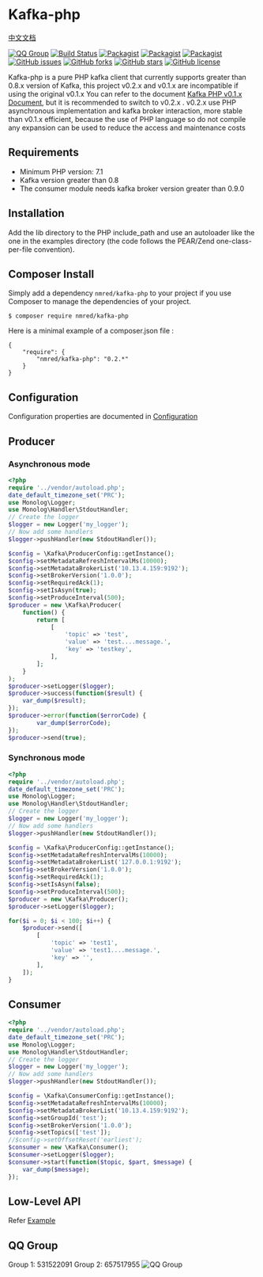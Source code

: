 Kafka-php
==========

[中文文档](README_CH.md)

[![QQ Group](https://img.shields.io/badge/QQ%20Group-657517955-brightgreen.svg)]()
[![Build Status](https://travis-ci.org/weiboad/kafka-php.svg?branch=master)](https://travis-ci.org/weiboad/kafka-php)
[![Packagist](https://img.shields.io/packagist/dm/nmred/kafka-php.svg?style=plastic)]()
[![Packagist](https://img.shields.io/packagist/dd/nmred/kafka-php.svg?style=plastic)]()
[![Packagist](https://img.shields.io/packagist/dt/nmred/kafka-php.svg?style=plastic)]()
[![GitHub issues](https://img.shields.io/github/issues/weiboad/kafka-php.svg?style=plastic)](https://github.com/weiboad/kafka-php/issues)
[![GitHub forks](https://img.shields.io/github/forks/weiboad/kafka-php.svg?style=plastic)](https://github.com/weiboad/kafka-php/network)
[![GitHub stars](https://img.shields.io/github/stars/weiboad/kafka-php.svg?style=plastic)](https://github.com/weiboad/kafka-php/stargazers)
[![GitHub license](https://img.shields.io/badge/license-Apache%202-blue.svg?style=plastic)](https://raw.githubusercontent.com/weiboad/kafka-php/master/LICENSE)

Kafka-php is a pure PHP kafka client that currently supports greater than 0.8.x version of Kafka, this project v0.2.x and v0.1.x are incompatible if using the original v0.1.x You can refer to the document 
[Kafka PHP v0.1.x Document](https://github.com/weiboad/kafka-php/blob/v0.1.6/README.md), but it is recommended to switch to v0.2.x . v0.2.x use PHP asynchronous implementation and kafka broker interaction, more stable than v0.1.x efficient, because the use of PHP language so do not compile any expansion can be used to reduce the access and maintenance costs


## Requirements

* Minimum PHP version: 7.1
* Kafka version greater than 0.8
* The consumer module needs kafka broker version  greater than 0.9.0

## Installation

Add the lib directory to the PHP include_path and use an autoloader like the one in the examples directory (the code follows the PEAR/Zend one-class-per-file convention).

## Composer Install

Simply add a dependency `nmred/kafka-php` to your project if you use Composer to manage the dependencies of your project.
 
`$ composer require nmred/kafka-php`

 Here is a minimal example of a composer.json file :
```
{
	"require": {
		"nmred/kafka-php": "0.2.*"
	}
}
```

## Configuration

Configuration properties are documented in [Configuration](docs/Configure.md)

## Producer

### Asynchronous mode

```php
<?php
require '../vendor/autoload.php';
date_default_timezone_set('PRC');
use Monolog\Logger;
use Monolog\Handler\StdoutHandler;
// Create the logger
$logger = new Logger('my_logger');
// Now add some handlers
$logger->pushHandler(new StdoutHandler());

$config = \Kafka\ProducerConfig::getInstance();
$config->setMetadataRefreshIntervalMs(10000);
$config->setMetadataBrokerList('10.13.4.159:9192');
$config->setBrokerVersion('1.0.0');
$config->setRequiredAck(1);
$config->setIsAsyn(true);
$config->setProduceInterval(500);
$producer = new \Kafka\Producer(
    function() {
        return [
            [
                'topic' => 'test',
                'value' => 'test....message.',
                'key' => 'testkey',
            ],
        ];
    }
);
$producer->setLogger($logger);
$producer->success(function($result) {
	var_dump($result);
});
$producer->error(function($errorCode) {
		var_dump($errorCode);
});
$producer->send(true);
```

### Synchronous mode

```php
<?php
require '../vendor/autoload.php';
date_default_timezone_set('PRC');
use Monolog\Logger;
use Monolog\Handler\StdoutHandler;
// Create the logger
$logger = new Logger('my_logger');
// Now add some handlers
$logger->pushHandler(new StdoutHandler());

$config = \Kafka\ProducerConfig::getInstance();
$config->setMetadataRefreshIntervalMs(10000);
$config->setMetadataBrokerList('127.0.0.1:9192');
$config->setBrokerVersion('1.0.0');
$config->setRequiredAck(1);
$config->setIsAsyn(false);
$config->setProduceInterval(500);
$producer = new \Kafka\Producer();
$producer->setLogger($logger);

for($i = 0; $i < 100; $i++) {
    $producer->send([
        [
            'topic' => 'test1',
            'value' => 'test1....message.',
            'key' => '',
        ],
    ]);
}
```

## Consumer

```php
<?php
require '../vendor/autoload.php';
date_default_timezone_set('PRC');
use Monolog\Logger;
use Monolog\Handler\StdoutHandler;
// Create the logger
$logger = new Logger('my_logger');
// Now add some handlers
$logger->pushHandler(new StdoutHandler());

$config = \Kafka\ConsumerConfig::getInstance();
$config->setMetadataRefreshIntervalMs(10000);
$config->setMetadataBrokerList('10.13.4.159:9192');
$config->setGroupId('test');
$config->setBrokerVersion('1.0.0');
$config->setTopics(['test']);
//$config->setOffsetReset('earliest');
$consumer = new \Kafka\Consumer();
$consumer->setLogger($logger);
$consumer->start(function($topic, $part, $message) {
	var_dump($message);
});
```

## Low-Level API

Refer [Example](https://github.com/weiboad/kafka-php/tree/master/example)


## QQ Group

Group 1: 531522091 
Group 2: 657517955
![QQ Group](docs/qq_group.png)
